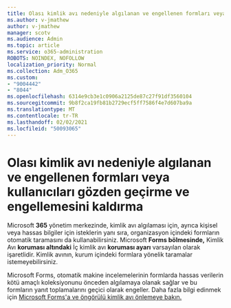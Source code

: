 ```yaml
---
title: Olası kimlik avı nedeniyle algılanan ve engellenen formları veya kullanıcıları gözden geçirme ve engellemesini kaldırma
ms.author: v-jmathew
author: v-jmathew
manager: scotv
ms.audience: Admin
ms.topic: article
ms.service: o365-administration
ROBOTS: NOINDEX, NOFOLLOW
localization_priority: Normal
ms.collection: Adm_O365
ms.custom:
- "9004442"
- "8044"
ms.openlocfilehash: 6314e9cb3e1c0906a2125de87c27f91df3560104
ms.sourcegitcommit: 9b8f2ca19fb81b2729ecf5ff7586f4e7d607ba9a
ms.translationtype: MT
ms.contentlocale: tr-TR
ms.lasthandoff: 02/02/2021
ms.locfileid: "50093065"
---
```

# <a name="review-and-unblock-forms-or-users-detected-and-blocked-for-potential-phishing"></a>Olası kimlik avı nedeniyle algılanan ve engellenen formları veya kullanıcıları gözden geçirme ve engellemesini kaldırma

Microsoft **365** yönetim merkezinde, kimlik avı algılaması için, ayrıca kişisel veya hassas bilgiler için isteklerin yanı sıra, organizasyon içindeki formların otomatik taramasını da kullanabilirsiniz. Microsoft **Forms bölmesinde,** Kimlik Avı **koruması altındaki** İç kimlik avı **koruması ayarı** varsayılan olarak işaretlidir. Kimlik avının, kurum içindeki formlara yönelik taramalar istemeyebilirsiniz.

Microsoft Forms, otomatik makine incelemelerinin formlarda hassas verilerin kötü amaçlı koleksiyonunu önceden algılamaya olanak sağlar ve bu formların yanıt toplamalarını geçici olarak engeller. Daha fazla bilgi edinmek için [Microsoft Forms'a ve öngörülü kimlik avı önlemeye bakın.](https://support.microsoft.com/office/microsoft-forms-and-proactive-phishing-prevention-b3950a20-296d-4e8e-96f5-594ced998a90)
